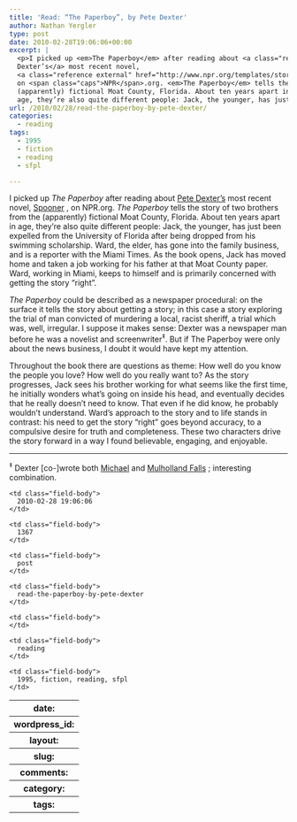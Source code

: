 ```yaml
---
title: 'Read: “The Paperboy”, by Pete Dexter'
author: Nathan Yergler
type: post
date: 2010-02-28T19:06:06+00:00
excerpt: |
  <p>I picked up <em>The Paperboy</em> after reading about <a class="reference external" href="http://en.wikipedia.org/wiki/Pete_Dexter">Pete
  Dexter’s</a> most recent novel,
  <a class="reference external" href="http://www.npr.org/templates/story/story.php?storyId=113114173">Spooner</a>,
  on <span class="caps">NPR</span>.org. <em>The Paperboy</em> tells the story of two brothers from the
  (apparently) fictional Moat County, Florida. About ten years apart in
  age, they’re also quite different people: Jack, the younger, has just ...</p>
url: /2010/02/28/read-the-paperboy-by-pete-dexter/
categories:
  - reading
tags:
  - 1995
  - fiction
  - reading
  - sfpl

---
```

I picked up _The Paperboy_ after reading about [Pete Dexter’s][1]  most recent novel, [Spooner][2] , on <span class="caps">NPR</span>.org. _The Paperboy_ tells the story of two brothers from the (apparently) fictional Moat County, Florida. About ten years apart in age, they’re also quite different people: Jack, the younger, has just been expelled from the University of Florida after being dropped from his swimming scholarship. Ward, the elder, has gone into the family business, and is a reporter with the Miami Times. As the book opens, Jack has moved home and taken a job working for his father at that Moat County paper. Ward, working in Miami, keeps to himself and is primarily concerned with getting the story “right”.

_The Paperboy_ could be described as a newspaper procedural: on the surface it tells the story about getting a story; in this case a story exploring the trial of man convicted of murdering a local, racist sheriff, a trial which was, well, irregular. I suppose it makes sense: Dexter was a newspaper man before he was a novelist and screenwriter<sup>‡</sup>. But if The Paperboy were only about the news business, I doubt it would have kept my attention.

Throughout the book there are questions as theme: How well do you know the people you love? How well do you really want to? As the story progresses, Jack sees his brother working for what seems like the first time, he initially wonders what’s going on inside his head, and eventually decides that he really doesn’t need to know. That even if he did know, he probably wouldn’t understand. Ward’s approach to the story and to life stands in contrast: his need to get the story “right” goes beyond accuracy, to a compulsive desire for truth and completeness. These two characters drive the story forward in a way I found believable, engaging, and enjoyable.

<hr class="docutils" />

<sup>‡</sup> Dexter [co-]wrote both [Michael][3]  and [Mulholland Falls][4] ; interesting combination.

<table class="docutils field-list" frame="void" rules="none">
  <col class="field-name" /> <col class="field-body" /> <tr class="field">
    <th class="field-name">
      date:
    </th>

    <td class="field-body">
      2010-02-28 19:06:06
    </td>
  </tr>

  <tr class="field">
    <th class="field-name">
      wordpress_id:
    </th>

    <td class="field-body">
      1367
    </td>
  </tr>

  <tr class="field">
    <th class="field-name">
      layout:
    </th>

    <td class="field-body">
      post
    </td>
  </tr>

  <tr class="field">
    <th class="field-name">
      slug:
    </th>

    <td class="field-body">
      read-the-paperboy-by-pete-dexter
    </td>
  </tr>

  <tr class="field">
    <th class="field-name">
      comments:
    </th>

    <td class="field-body">
    </td>
  </tr>

  <tr class="field">
    <th class="field-name">
      category:
    </th>

    <td class="field-body">
      reading
    </td>
  </tr>

  <tr class="field">
    <th class="field-name">
      tags:
    </th>

    <td class="field-body">
      1995, fiction, reading, sfpl
    </td>
  </tr>
</table>

 [1]: http://en.wikipedia.org/wiki/Pete_Dexter
 [2]: http://www.npr.org/templates/story/story.php?storyId=113114173
 [3]: http://en.wikipedia.org/wiki/Michael_(1996_film)
 [4]: http://en.wikipedia.org/wiki/Mulholland_Falls